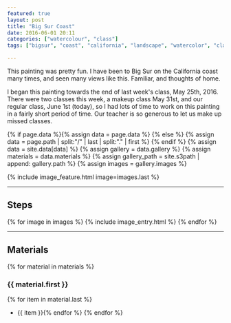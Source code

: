 ```yaml
---
featured: true
layout: post
title: "Big Sur Coast"
date: 2016-06-01 20:11
categories: ["watercolour", "class"]
tags: ["bigsur", "coast", "california", "landscape", "watercolor", "class"]

---
```


This painting was pretty fun. I have been to Big Sur on the California coast many times, and seen many views like this. Familiar, and thoughts of home.

I began this painting towards the end of last week's class, May
25th, 2016. There were two classes this week, a makeup class May 31st,
and our regular class, June 1st (today), so I had lots of time to work
on this painting in a fairly short period of time. Our teacher is so
generous to let us make up missed classes.

{% if page.data %}{% assign data = page.data %}
{% else %}
{% assign data = page.path | split:"/" | last | split:"." | first %}
{% endif %}
{% assign data = site.data[data] %}
{% assign gallery = data.gallery %}
{% assign materials = data.materials %}
{% assign gallery_path = site.s3path | append: gallery.path %}
{% assign images = gallery.images %}

{% include image_feature.html image=images.last %}

*******

## Steps

{% for image in images %}
{% include image_entry.html %}
{% endfor %}

*******

## Materials
{% for material in materials %}
### {{ material.first }}
{% for item in material.last %}
* {{ item }}{% endfor %}
{% endfor %}

